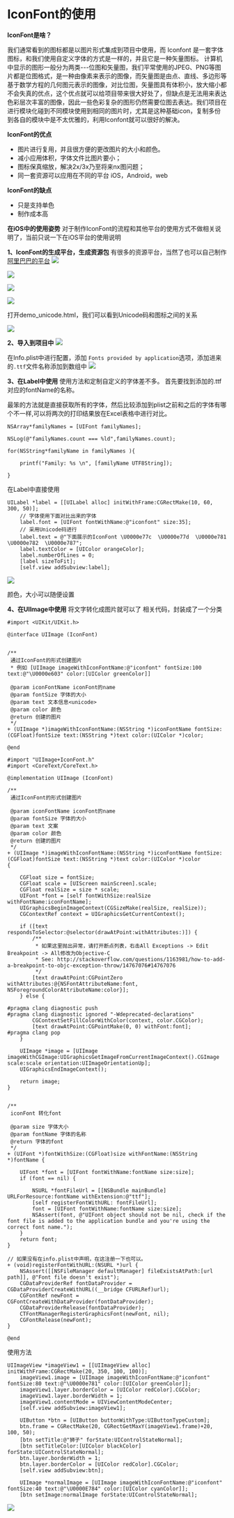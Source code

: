 # IconFont的使用 #

**IconFont是啥？**

我们通常看到的图标都是以图片形式集成到项目中使用，而 Iconfont 是一套字体图标，和我们使用自定义字体的方式是一样的，并且它是一种矢量图标。
计算机中显示的图形一般分为两类---位图和矢量图，我们平常使用的JPEG、PNG等图片都是位图格式，是一种由像素来表示的图像，而矢量图是由点、直线、多边形等基于数学方程的几何图元表示的图像，对比位图，矢量图具有体积小，放大缩小都不会失真的优点，这个优点就可以给项目带来很大好处了，但缺点是无法用来表达色彩层次丰富的图像，因此一些色彩复杂的图形仍然需要位图去表达。我们项目在进行模块化碰到不同模块使用到相同的图片时，尤其是这种基础icon，复制多份到各自的模块中是不太优雅的，利用Iconfont就可以很好的解决。

**IconFont的优点**

* 图片进行复用，并且很方便的更改图片的大小和颜色。
* 减小应用体积，字体文件比图片要小；
* 图标保真缩放，解决2x/3x乃至将来nx图问题；
* 同一套资源可以应用在不同的平台 iOS，Android，web

**IconFont的缺点**
* 只是支持单色
* 制作成本高


**在iOS中的使用姿势**
对于制作IconFont的流程和其他平台的使用方式不做相关说明了，当前只说一下在iOS平台的使用说明

**1、IconFont的生成平台，生成资源包**
有很多的资源平台，当然了也可以自己制作
[阿里巴巴的平台](http://www.iconfont.cn/)
![](media/15271445829317/15271457055732.jpg)

![](media/15271445829317/15271458290410.jpg)

![](media/15271445829317/15271458930145.jpg)

![](media/15271445829317/15271462477759.jpg)

打开demo_unicode.html，我们可以看到Unicode码和图标之间的关系

![](media/15271445829317/15271462880941.jpg)

**2、导入到项目中**
![](media/15271445829317/15271464334253.jpg)

在Info.plist中进行配置，添加
`Fonts provided by application`选项，添加进来的`.ttf`文件名称添加到数组中
![](media/15271445829317/15271465309607.jpg)

**3、在Label中使用**
使用方法和定制自定义的字体差不多。
首先要找到添加的.ttf对应的fontName的名称。

最笨的方法就是直接获取所有的字体，然后比较添加到plist之前和之后的字体有哪个不一样,可以将两次的打印结果放在Excel表格中进行对比。
```
NSArray*familyNames = [UIFont familyNames];
    
NSLog(@"familyNames.count === %ld",familyNames.count);
    
for(NSString*familyName in familyNames ){
        
	printf("Family: %s \n", [familyName UTF8String]);
        
}
```
在Label中直接使用

```
UILabel *label = [[UILabel alloc] initWithFrame:CGRectMake(10, 60, 300, 50)];
    // 字体使用下面对比出来的字体
    label.font = [UIFont fontWithName:@"iconfont" size:35];
    // 采用Unicode码进行
    label.text = @"下面展示的IconFont \U0000e77c  \U0000e77d  \U0000e781  \U0000e782  \U0000e787";
    label.textColor = [UIColor orangeColor];
    label.numberOfLines = 0;
    [label sizeToFit];
    [self.view addSubview:label];
```
![](media/15271445829317/15271474410263.jpg)

颜色，大小可以随便设置

**4、在UIImage中使用**
将文字转化成图片就可以了
相关代码，封装成了一个分类
```
#import <UIKit/UIKit.h>

@interface UIImage (IconFont)


/**
 通过IconFont的形式创建图片
 * 例如 [UIImage imageWithIconFontName:@"iconfont" fontSize:100 text:@"\U0000e603" color:[UIColor greenColor]]

 @param iconFontName iconFont的name
 @param fontSize 字体的大小
 @param text 文本信息<unicode>
 @param color 颜色
 @return 创建的图片
 */
+ (UIImage *)imageWithIconFontName:(NSString *)iconFontName fontSize:(CGFloat)fontSize text:(NSString *)text color:(UIColor *)color;

@end

```

```
#import "UIImage+IconFont.h"
#import <CoreText/CoreText.h>

@implementation UIImage (IconFont)

/**
 通过IconFont的形式创建图片
 
 @param iconFontName iconFont的name
 @param fontSize 字体的大小
 @param text 文案
 @param color 颜色
 @return 创建的图片
 */
+ (UIImage *)imageWithIconFontName:(NSString *)iconFontName fontSize:(CGFloat)fontSize text:(NSString *)text color:(UIColor *)color
{
    
    CGFloat size = fontSize;
    CGFloat scale = [UIScreen mainScreen].scale;
    CGFloat realSize = size * scale;
    UIFont *font = [self fontWithSize:realSize withFontName:iconFontName];
    UIGraphicsBeginImageContext(CGSizeMake(realSize, realSize));
    CGContextRef context = UIGraphicsGetCurrentContext();
    
    if ([text respondsToSelector:@selector(drawAtPoint:withAttributes:)]) {
        /**
         * 如果这里抛出异常，请打开断点列表，右击All Exceptions -> Edit Breakpoint -> All修改为Objective-C
         * See: http://stackoverflow.com/questions/1163981/how-to-add-a-breakpoint-to-objc-exception-throw/14767076#14767076
         */
        [text drawAtPoint:CGPointZero withAttributes:@{NSFontAttributeName:font, NSForegroundColorAttributeName:color}];
    } else {
        
#pragma clang diagnostic push
#pragma clang diagnostic ignored "-Wdeprecated-declarations"
        CGContextSetFillColorWithColor(context, color.CGColor);
        [text drawAtPoint:CGPointMake(0, 0) withFont:font];
#pragma clang pop
    }
    
    UIImage *image = [UIImage imageWithCGImage:UIGraphicsGetImageFromCurrentImageContext().CGImage scale:scale orientation:UIImageOrientationUp];
    UIGraphicsEndImageContext();
    
    return image;
}


/**
 iconFont 转化font

 @param size 字体大小
 @param fontName 字体的名称
 @return 字体的font
 */
+ (UIFont *)fontWithSize:(CGFloat)size withFontName:(NSString *)fontName {
    
    UIFont *font = [UIFont fontWithName:fontName size:size];
    if (font == nil) {
        
        NSURL *fontFileUrl = [[NSBundle mainBundle] URLForResource:fontName withExtension:@"ttf"];
        [self registerFontWithURL: fontFileUrl];
        font = [UIFont fontWithName:fontName size:size];
        NSAssert(font, @"UIFont object should not be nil, check if the font file is added to the application bundle and you're using the correct font name.");
    }
    return font;
}

// 如果没有在info.plist中声明，在这注册一下也可以。
+ (void)registerFontWithURL:(NSURL *)url {
    NSAssert([[NSFileManager defaultManager] fileExistsAtPath:[url path]], @"Font file doesn't exist");
    CGDataProviderRef fontDataProvider = CGDataProviderCreateWithURL((__bridge CFURLRef)url);
    CGFontRef newFont = CGFontCreateWithDataProvider(fontDataProvider);
    CGDataProviderRelease(fontDataProvider);
    CTFontManagerRegisterGraphicsFont(newFont, nil);
    CGFontRelease(newFont);
}

@end
```

使用方法
```
UIImageView *imageView1 = [[UIImageView alloc] initWithFrame:CGRectMake(20, 350, 100, 100)];
    imageView1.image = [UIImage imageWithIconFontName:@"iconfont" fontSize:80 text:@"\U0000e781" color:[UIColor greenColor]];
    imageView1.layer.borderColor = [UIColor redColor].CGColor;
    imageView1.layer.borderWidth = 1;
    imageView1.contentMode = UIViewContentModeCenter;
    [self.view addSubview:imageView1];
    
    UIButton *btn = [UIButton buttonWithType:UIButtonTypeCustom];
    btn.frame = CGRectMake(20, CGRectGetMaxY(imageView1.frame)+20, 100, 50);
    [btn setTitle:@"狮子" forState:UIControlStateNormal];
    [btn setTitleColor:[UIColor blackColor] forState:UIControlStateNormal];
    btn.layer.borderWidth = 1;
    btn.layer.borderColor = [UIColor redColor].CGColor;
    [self.view addSubview:btn];
    
    UIImage *normalImage = [UIImage imageWithIconFontName:@"iconfont" fontSize:40 text:@"\U0000E784" color:[UIColor cyanColor]];
    [btn setImage:normalImage forState:UIControlStateNormal];
```

![](media/15271445829317/15271483992442.jpg)


